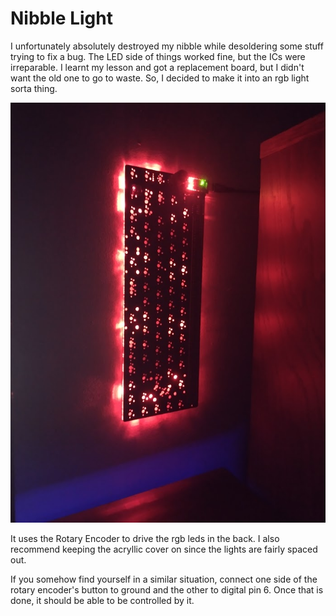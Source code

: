 # Nibble Light

I unfortunately absolutely destroyed my nibble while desoldering some stuff trying to fix a bug. The LED side of things worked fine, but the ICs were irreparable. I learnt my lesson and got a replacement board, but I didn't want the old one to go to waste. So, I decided to make it into an rgb light sorta thing.

![example image](/image.jpg)

It uses the Rotary Encoder to drive the rgb leds in the back. I also recommend keeping the acryllic cover on since the lights are fairly spaced out.

If you somehow find yourself in a similar situation, connect one side of the rotary encoder's button to ground and the other to digital pin 6. Once that is done, it should be able to be controlled by it.
